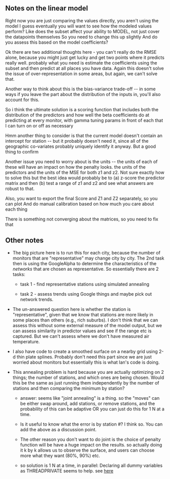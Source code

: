 ## Notes on the linear model

  Right now you are just comparing the values directly, you aren't using the model
  I guess eventually you will want to see how the modeled values perform?
  Like does the subset affect your ability to MODEL, not just cover the datapoints themselves
  So you need to change this up slightly
  And do you assess this based on the model coefficients?
  
  Ok there are two additional thoughts here - you can't really do the RMSE alone, because you
  might just get lucky and get two points where it predicts really well. probably what you need
  is estimate the coefficients using the subset and then predict at all places you have data. 
  Again this doesn't solve the issue of over-representation in some areas, but again, we can't solve that.
  
  Another way to think about this is the bias-variance trade-off -- in some ways if you 
  leave the part about the distribution of the inputs in, you'll also account for this.
  
  So i think the ultimate solution is a scoring function that includes both the
  distribution of the predictors and how well the beta coefficients do at predicting at 
  every monitor, with gamma tuning params in front of each that I can turn on or off as 
  necessary
  
  Hmm another thing to consider is that the current model doesn't contain an 
  intercept for station -- but it probably doesn't need it, since all of the
  geographic co-variates probably uniquely identify it anyway. But a good
  thing to confirm
  
  Another issue you need to worry about is the units -- the units of each of 
  these will have an impact on how the penalty looks. the units of the predictors
  and the units of the MSE for both z1 and z2. Not sure exactly how to solve this
  but the best idea would probably be to (a) z-score the predictor matrix and then
  (b) test a range of z1 and z2 and see what answers are robust to that. 
  
  Also, you want to export the final Score and Z1 and Z2 separately, so you can plot
  And do manual calibration based on how much you care about each thing
  
  There is something not converging about the matrices, so you need to fix that
  
## Other notes

* The big picture here is to run this for each city, because the number of 
monitors that are "representative" may change city by city. The 2nd task then
is using the GoogleAlpha to determine the characteristics of the _networks_ that
are chosen as representative. So essentially there are 2 tasks: 
  
  * task 1 - find representative stations using simulated annealing
  
  * task 2 - assess trends using Google things and maybe pick out network trends.

* The un-answered question here is whether the station is "representative", given
that we know that stations are more likely in some places than others (e.g., 
rich suburbs). I don't think that we can assess this without some external measure
of the model output, but we can assess similarity in predictor values and see
if the range etc is captured. But we can't assess where we don't have measured
air temperature.

* I also have code to create a smoothed surface on a nearby grid using 2-d thin plate splines.
Probably don't need this part since we are just worried about monitors but essentially 
this is what Ian's code is doing.

* This annealing problem is hard because you are actually optimizing on 2 things;
  the number of stations, and which ones are being chosen. 
  Would this be the same as just running them independently by the number of stations
  and then comparing the minimum by station?

  * answer: seems like "joint annealing" is a thing. so the "moves" can be either
  swap around, add stations, or remove stations, and the probability of this can be adaptive
  OR you can just do this for 1 N at a time. 
  
  * Is it useful to know what the error is by station #? I think so. You can add the 
above as a discussion point.  

  * The other reason  you don't want to do joint is the choice of penalty function
  will be have a huge impact on the results. so actually doing it k by k allows us 
  to observe the surface, and users can choose more what they want (80%, 90%) etc.

  * so solution is 1 N at a time, in parallel: Declaring all dummy variables as 
  THREADPRIVATE seems to help. see [here](https://stackoverflow.com/questions/39196532/calling-subroutine-in-parallel-environment)
